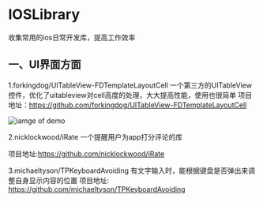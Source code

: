 # IOSLibrary

收集常用的ios日常开发库，提高工作效率

## 一、UI界面方面

1.forkingdog/UITableView-FDTemplateLayoutCell
一个第三方的UITableView控件，优化了uitableview对cell高度的处理，大大提高性能，使用也很简单
项目地址：https://github.com/forkingdog/UITableView-FDTemplateLayoutCell

![iamge of demo](https://github.com/forkingdog/UITableView-FDTemplateLayoutCell/blob/master/Sceenshots/screenshot2.gif)

2.nicklockwood/iRate
一个提醒用户为app打分评论的库

项目地址:https://github.com/nicklockwood/iRate

3.michaeltyson/TPKeyboardAvoiding
有文字输入时，能根据键盘是否弹出来调整自身显示内容的位置
项目地址: https://github.com/michaeltyson/TPKeyboardAvoiding
